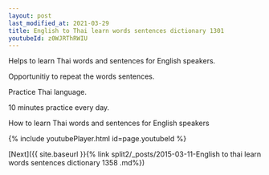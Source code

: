 ```yaml
---
layout: post
last_modified_at: 2021-03-29
title: English to Thai learn words sentences dictionary 1301 
youtubeId: z0WJRThRWIU
---
```

 
 
Helps to learn Thai words and sentences for English speakers.

Opportunitiy to repeat the words sentences. 

Practice Thai language. 
 
10 minutes practice every day. 
 
How to learn Thai words and sentences for English speakers 
 
{% include youtubePlayer.html id=page.youtubeId %}
 
 
[Next]({{ site.baseurl }}{% link  split2/_posts/2015-03-11-English to thai learn words sentences dictionary 1358 .md%})
 
